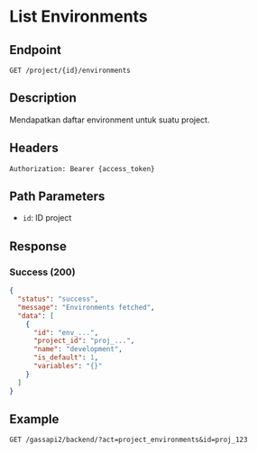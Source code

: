 # List Environments

## Endpoint
`GET /project/{id}/environments`

## Description
Mendapatkan daftar environment untuk suatu project.

## Headers
```
Authorization: Bearer {access_token}
```

## Path Parameters
- `id`: ID project

## Response
### Success (200)
```json
{
  "status": "success",
  "message": "Environments fetched",
  "data": [
    {
      "id": "env_...",
      "project_id": "proj_...",
      "name": "development",
      "is_default": 1,
      "variables": "{}"
    }
  ]
}
```

## Example
```
GET /gassapi2/backend/?act=project_environments&id=proj_123
```